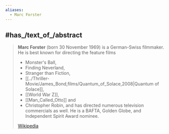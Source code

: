 ```yaml
---
aliases:
  - Marc Forster
---
```




## #has_/text_of_/abstract 

> **Marc Forster** (born 30 November 1969) is a German-Swiss filmmaker. 
> He is best known for directing the feature films 
> - Monster's Ball, 
> - Finding Neverland, 
> - Stranger than Fiction, 
> - [[../Thriller-Movie/James_Bond,films/Quantum_of_Solace,2008|Quantum of Solace]], 
> - [[World War Z]], 
> - [[Man_Called_Otto]] and 
> - Christopher Robin, 
> and has directed numerous television commercials as well. 
> He is a BAFTA, Golden Globe, and Independent Spirit Award nominee.
>
> [Wikipedia](https://en.wikipedia.org/wiki/Marc%20Forster) 